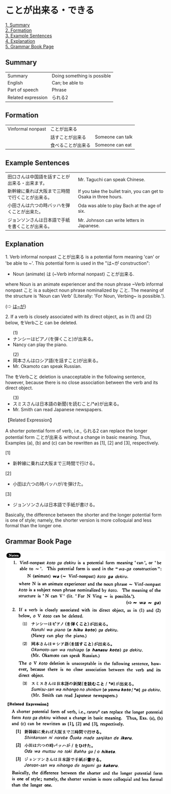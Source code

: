 # ことが出来る・できる

[1. Summary](#summary)<br>
[2. Formation](#formation)<br>
[3. Example Sentences](#example-sentences)<br>
[4. Explanation](#explanation)<br>
[5. Grammar Book Page](#grammar-book-page)<br>


## Summary

<table><tr>   <td>Summary</td>   <td>Doing something is possible</td></tr><tr>   <td>English</td>   <td>Can; be able to</td></tr><tr>   <td>Part of speech</td>   <td>Phrase</td></tr><tr>   <td>Related expression</td>   <td>られる2</td></tr></table>

## Formation

<table class="table"> <tbody><tr class="tr head"> <td class="td"><span class="bold"><span>Vinformal nonpast</span></span></td> <td class="td"><span class="concept">ことが出来る</span> </td> <td class="td"><span>&nbsp;</span></td> </tr> <tr class="tr"> <td class="td"><span>&nbsp;</span></td> <td class="td"><span>話す<span class="concept">ことが出来る</span></span> </td> <td class="td"><span>Someone    can talk</span></td> </tr> <tr class="tr"> <td class="td"><span>&nbsp;</span></td> <td class="td"><span>食べる<span class="concept">ことが出来る</span></span> </td> <td class="td"><span>Someone    can eat</span></td> </tr></tbody></table>

## Example Sentences

<table><tr>   <td>田口さんは中国語を話すことが出来る・出来ます。</td>   <td>Mr. Taguchi can speak Chinese.</td></tr><tr>   <td>新幹線に乗れば大阪まで三時間で行くことが出来る。</td>   <td>If you take the bullet train, you can get to Osaka in three hours.</td></tr><tr>   <td>小田さんは六つの時バッハを弾くことが出来た。</td>   <td>Oda was able to play Bach at the age of six.</td></tr><tr>   <td>ジョンソンさんは日本語で手紙を書くことが出来る。</td>   <td>Mr. Johnson can write letters in Japanese.</td></tr></table>

## Explanation

<p>1. Verb informal nonpast <span class="cloze">ことが出来る</span> is a potential form meaning 'can' or 'be able to ~'. This potential form is used in the "は~が construction":</p>  <ul><li>Noun (animate) は (~Verb informal nonpast) <span class="cloze">ことが出来る</span>.</li></ul>  <p>where Noun is an animate experiencer and the noun phrase ~Verb informal nonpast <span class="cloze">こと</span> is a subject noun phrase nominalized by <span class="cloze">こと</span>. The meaning of the structure is 'Noun can Verb' (Literally: 'For Noun, Verbing~ is possible.').</p>  <p>(⇨ <a href="#㊦ は～が">は~が</a>)</p>  <p>2. If a verb is closely associated with its direct object, as in (1) and (2) below, をVerb<span class="cloze">こと</span> can be deleted.</p>  <ul>(1) <li>ナンシーはピアノ(を弾く<span class="cloze">こと</span>)<span class="cloze">が出来る</span>。</li> <li>Nancy can play the piano.</li> </ul>  <ul>(2) <li>岡本さんはロシア語(を話す<span class="cloze">こと</span>)<span class="cloze">が出来る</span>。</li> <li>Mr. Okamoto can speak Russian.</li> </ul>  <p>The をVerb<span class="cloze">こと</span> deletion is unacceptable in the following sentence, however, because there is no close association between the verb and its direct object.</p>  <ul>(3) <li>スミスさんは日本語の新聞{を読む<span class="cloze">こと</span>/*∅}<span class="cloze">が出来る</span>。</li> <li>Mr. Smith can read Japanese newspapers.</li> </ul>  <p>【Related Expression】</p>  <p>A shorter potential form of verb, i.e., られる2 can replace the longer potential form <span class="cloze">ことが出来る</span> without a change in basic meaning. Thus, Examples (a), (b) and (c) can be rewritten as [1], [2] and [3], respectively.</p>  <p>[1] </p>  <ul> <li>新幹線に乗れば大阪まで三時間で行ける。</li> </ul>  <p>[2] </p>  <ul> <li>小田は六つの時バッハが/を弾けた。</li> </ul>  <p>[3] </p>  <ul> <li>ジョンソンさんは日本語で手紙が書ける。</li> </ul>  <p>Basically, the difference between the shorter and the longer potential form is one of style; namely, the shorter version is more colloquial and less formal than the longer one.</p>

## Grammar Book Page

![](../img/Basicことができる.png)

